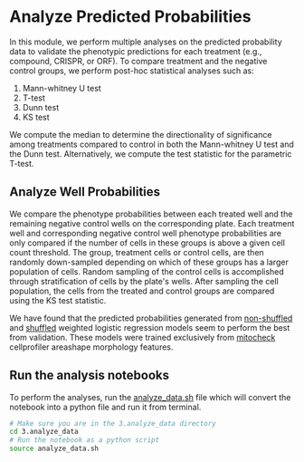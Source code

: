 # Analyze Predicted Probabilities

In this module, we perform multiple analyses on the predicted probability data to validate the phenotypic predictions for each treatment (e.g., compound, CRISPR, or ORF).
To compare treatment and the negative control groups, we perform post-hoc statistical analyses such as:

1. Mann-whitney U test
2. T-test
3. Dunn test
4. KS test

We compute the median to determine the directionality of significance among treatments compared to control in both the Mann-whitney U test and the Dunn test.
Alternatively, we compute the test statistic for the parametric T-test.

## Analyze Well Probabilities
We compare the phenotype probabilities between each treated well and the remaining negative control wells on the corresponding plate.
Each treatment well and corresponding negative control well phenotype probabilities are only compared if the number of cells in these groups is above a given cell count threshold.
The group, treatment cells or control cells, are then randomly down-sampled depending on which of these groups has a larger population of cells.
Random sampling of the control cells is accomplished through stratification of cells by the plate's wells.
After sampling the cell population, the cells from the treated and control groups are compared using the KS test statistic.

We have found that the predicted probabilities generated from [non-shuffled](https://github.com/WayScience/phenotypic_profiling_model/blob/main/2.train_model/models/multi_class_models/final__CP_areashape_only__balanced.joblib) and [shuffled](https://github.com/WayScience/phenotypic_profiling_model/blob/main/2.train_model/models/multi_class_models/shuffled_baseline__CP__balanced.joblib) weighted logistic regression models seem to perform the best from validation. These models were trained exclusively from [mitocheck](https://github.com/WayScience/mitocheck_data) cellprofiler areashape morphology features.

## Run the analysis notebooks

To perform the analyses, run the [analyze_data.sh](./analyze_data.sh) file which will convert the notebook into a python file and run it from terminal.

```bash
# Make sure you are in the 3.analyze_data directory
cd 3.analyze_data
# Run the notebook as a python script
source analyze_data.sh
```
